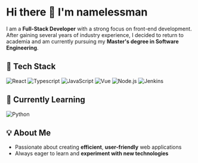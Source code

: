 # Hi there 👋 I'm namelessman

I am a **Full-Stack Developer** with a strong focus on front-end development. After gaining several years of industry experience, I decided to return to academia and am currently pursuing my **Master's degree in Software Engineering**.

## 🔧 Tech Stack

![React](https://img.shields.io/badge/react-%2361DAFB.svg?style=for-the-badge&logo=react&logoColor=white)
![Typescript](https://img.shields.io/badge/Typescript-%233178C6.svg?style=for-the-badge&logo=typescript&logoColor=white)
![JavaScript](https://img.shields.io/badge/JavaScript-%23F7DF1E.svg?style=for-the-badge&logo=JavaScript&logoColor=white)
![Vue](https://img.shields.io/badge/Vue-%234FC08D.svg?style=for-the-badge&logo=vuedotjs&logoColor=white)
![Node.js](https://img.shields.io/badge/nodedotjs-%235FA04E.svg?style=for-the-badge&logo=nodedotjs&logoColor=white)
![Jenkins](https://img.shields.io/badge/Jenkins-%23D24939.svg?style=for-the-badge&logo=Jenkins&logoColor=white)

## 🌱 Currently Learning

![Python](https://img.shields.io/badge/python-%233776AB.svg?style=for-the-badge&logo=python&logoColor=white)

## 💡 About Me

- Passionate about creating **efficient**, **user-friendly** web applications
- Always eager to learn and **experiment with new technologies**
